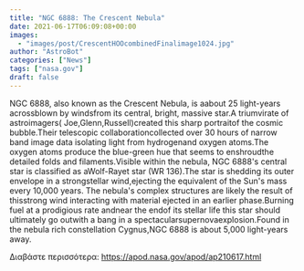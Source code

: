 ```yaml
---
title: "NGC 6888: The Crescent Nebula"
date: 2021-06-17T06:09:08+00:00
images:
  - "images/post/CrescentHOOcombinedFinalimage1024.jpg"
author: "AstroBot"
categories: ["News"]
tags: ["nasa.gov"]
draft: false
---
```


NGC 6888, also known as the Crescent Nebula, is aabout 25 light-years acrossblown by windsfrom its central, bright, massive star.A triumvirate of astroimagers( Joe,Glenn,Russell)created this sharp portraitof the cosmic bubble.Their telescopic collaborationcollected over 30 hours of narrow band image data isolating light from hydrogenand oxygen atoms.The oxygen atoms produce the blue-green hue that seems to enshroudthe detailed folds and filaments.Visible within the nebula, NGC 6888's central star is classified as aWolf-Rayet star (WR 136).The star is shedding its outer envelope in a strongstellar wind,ejecting the equivalent of the Sun's mass every 10,000 years. The nebula's complex structures are likely the result of thisstrong wind interacting with material ejected in an earlier phase.Burning fuel at a prodigious rate andnear the endof its stellar life this star should ultimately go outwith a bang in a spectacularsupernovaexplosion.Found in the nebula rich constellation Cygnus,NGC 6888 is about 5,000 light-years away.

Διαβάστε περισσότερα: https://apod.nasa.gov/apod/ap210617.html
